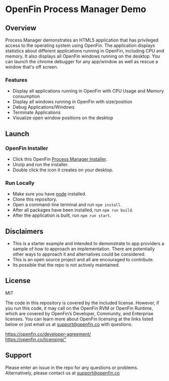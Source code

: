 # OpenFin Process Manager Demo

## Overview
Process Manager demonstrates an HTML5 application that has privileged access to the operating system using OpenFin. The application displays statistics about different applications running in OpenFin, including CPU and memory.  It also displays all OpenFin windows running on the desktop.  You can launch the chrome debugger for any app/window as well as rescue a window that's off screen.

### Features
* Display all applications running in OpenFin with CPU Usage and Memory consumption
* Display all windows running in OpenFin with size/position
* Debug Applications/Windows
* Terminate Applications
* Visualize open window positions on the desktop

## Launch
### OpenFin Installer
* Click this OpenFin [Process Manager Installer](https://install.openfin.co/download?fileName=ProcessManager&config=https://cdn.openfin.co/process-manager/app.json).
* Unzip and run the installer.
* Double click the icon it creates on your desktop.

### Run Locally
* Make sure you have [node](https://nodejs.org/en/) installed.
* Clone this repository.
* Open a command-line terminal and run `npm install`.
* After all packages have been installed, run `npm run build`.
* After the application is built, run `npm run start`.

## Disclaimers
* This is a starter example and intended to demonstrate to app providers a sample of how to approach an implementation. There are potentially other ways to approach it and alternatives could be considered. 
* This is an open source project and all are encouraged to contribute.
* Its possible that the repo is not actively maintained.

## License
MIT

The code in this repository is covered by the included license.
However, if you run this code, it may call on the OpenFin RVM or OpenFin Runtime, which are covered by OpenFin’s Developer, Community, and Enterprise licenses. You can learn more about OpenFin licensing at the links listed below or just email us at support@openfin.co with questions.

https://openfin.co/developer-agreement/ <br>
https://openfin.co/licensing/”

## Support
Please enter an issue in the repo for any questions or problems. 
<br> Alternatively, please contact us at support@openfin.co
